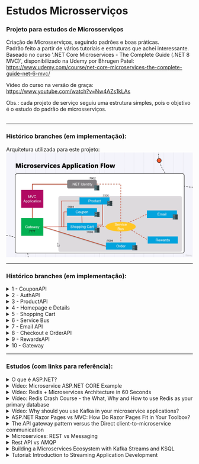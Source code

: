 # Estudos Microsserviços

### Projeto para estudos de Microsserviços

Criação de Microsserviços, seguindo padrões e boas práticas. </br>
Padrão feito a partir de vários tutoriais e estruturas que achei interessante. </br>
Baseado no curso '.NET Core Microservices - The Complete Guide (.NET 8 MVC)', disponibilizado na Udemy por Bhrugen Patel:
</br>
https://www.udemy.com/course/net-core-microservices-the-complete-guide-net-6-mvc/


Vídeo do curso na versão de graça:
</br>
https://www.youtube.com/watch?v=Nw4AZs1kLAs
</br>

Obs.: cada projeto de serviço seguiu uma estrutura simples, pois o objetivo é o estudo do padrão de microsserviços.
</br>
</br>

---
### Histórico branches (em implementação):

Arquitetura utilizada para este projeto:
<img src="udemy-microservice.png" alt="imagem arquitetura microsserviços"></img>

---
### Histórico branches (em implementação):

<details>
<summary>1 - CouponAPI</summary>
<ul>
  <li>Implementado estrutura base com projetos e pastas;</li>
  <li>Implementado API para Coupon;</li>
</ul> 
</details>

<details>
<summary>2 - AuthAPI</summary>
<ul>
  <li></li>
</ul> 
</details>

<details>
<summary>3 - ProductAPI</summary>
<ul>
  <li></li>
</ul> 
</details>

<details>
<summary>4 - Homepage e Details</summary>
<ul>
  <li></li>
</ul> 
</details>

<details>
<summary>5 - Shopping Cart</summary>
<ul>
  <li></li>
</ul> 
</details>

<details>
<summary>6 - Service Bus</summary>
<ul>
  <li></li>
</ul> 
</details>

<details>
<summary>7 - Email API</summary>
<ul>
  <li></li>
</ul> 
</details>

<details>
<summary>8 - Checkout e OrderAPI</summary>
<ul>
  <li></li>
</ul> 
</details>

<details>
<summary>9 - RewardsAPI</summary>
<ul>
  <li></li>
</ul> 
</details>

<details>
<summary>10 - Gateway</summary>
<ul>
  <li></li>
</ul> 
</details>

---

### Estudos (com links para referência):

<details>
<summary>O que é ASP.NET?</summary>
https://dotnet.microsoft.com/pt-br/learn/aspnet/what-is-aspnet
</details>

<details>
<summary>Vídeo: Microservice ASP.NET CORE Example</summary>
https://www.youtube.com/watch?v=6grbaE9fnUU
</details>

<details>
<summary>Vídeo: Redis + Microservices Architecture in 60 Seconds</summary>
https://www.youtube.com/watch?v=Su5l3XtimLw
</details>

<details>
<summary>Vídeo: Redis Crash Course - the What, Why and How to use Redis as your primary database</summary>
https://www.youtube.com/watch?v=OqCK95AS-YE
</details>

<details>
<summary>Vídeo: Why should you use Kafka in your microservice applications?</summary>
https://www.youtube.com/watch?v=cv5vqi5O9bY
</details>

<details>
<summary>ASP.NET Razor Pages vs MVC: How Do Razor Pages Fit in Your Toolbox?</summary>
https://stackify.com/asp-net-razor-pages-vs-mvc/
</details>

<details>
<summary>The API gateway pattern versus the Direct client-to-microservice communication</summary>
https://learn.microsoft.com/en-us/dotnet/architecture/microservices/architect-microservice-container-applications/direct-client-to-microservice-communication-versus-the-api-gateway-pattern
</details>

<details>
<summary>Microservices: REST vs Messaging</summary>
https://stackoverflow.com/questions/41010290/microservices-rest-vs-messaging
</details>

<details>
<summary>Rest API vs AMQP</summary>
https://stackoverflow.com/questions/59478191/rest-api-vs-amqp
</details>

<details>
<summary>Building a Microservices Ecosystem with Kafka Streams and KSQL</summary>
https://www.confluent.io/blog/building-a-microservices-ecosystem-with-kafka-streams-and-ksql/
</details>

<details>
<summary>Tutorial: Introduction to Streaming Application Development</summary>
https://docs.confluent.io/platform/current/tutorials/examples/microservices-orders/docs/index.html
</details>